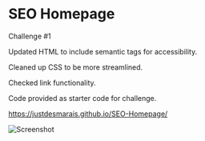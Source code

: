 # SEO Homepage
Challenge #1

Updated HTML to include semantic tags for accessibility.

Cleaned up CSS to be more streamlined.

Checked link functionality.

Code provided as starter code for challenge.

https://justdesmarais.github.io/SEO-Homepage/

![Screenshot](<SEO Homepage.png>)